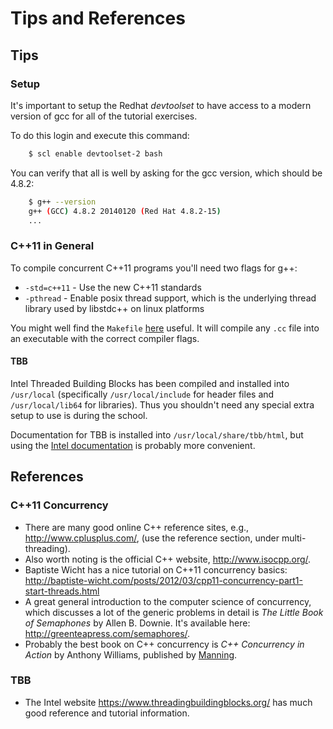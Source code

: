 Tips and References
===================

Tips
----

### Setup

It's important to setup the Redhat *devtoolset* to have access to a
modern version of gcc for all of the tutorial exercises.

To do this login and execute this command:

```bash
    $ scl enable devtoolset-2 bash
```

You can verify that all is well by asking for the gcc version, which
should be 4.8.2:

```bash
    $ g++ --version
    g++ (GCC) 4.8.2 20140120 (Red Hat 4.8.2-15)
	...
```

### C++11 in General

To compile concurrent C++11 programs you'll need two flags for g++:

* `-std=c++11` - Use the new C++11 standards
* `-pthread` - Enable posix thread support, which is the underlying
      thread library used by libstdc++ on linux platforms

You might well find the `Makefile`
[here](https://github.com/graeme-a-stewart/cpp-concurrency/blob/master/src/cpp11/Makefile)
useful. It will compile any `.cc` file into an executable with the correct
compiler flags.

#### TBB

Intel Threaded Building Blocks has been compiled and installed into
`/usr/local` (specifically `/usr/local/include` for header files and
`/usr/local/lib64` for libraries). Thus you shouldn't need any special
extra setup to use is during the school.

Documentation for TBB is installed into `/usr/local/share/tbb/html`,
but using the
[Intel documentation](https://www.threadingbuildingblocks.org/) is
probably more convenient.


References
----------

### C++11 Concurrency

* There are many good online C++ reference sites, e.g.,
  http://www.cplusplus.com/, (use the reference section, under
  multi-threading).
* Also worth noting is the official C++ website,
  http://www.isocpp.org/.
* Baptiste Wicht has a nice tutorial on C++11 concurrency basics:
  http://baptiste-wicht.com/posts/2012/03/cpp11-concurrency-part1-start-threads.html
* A great general introduction to the computer science of concurrency,
  which discusses a lot of the generic problems in detail is *The
  Little Book of Semaphones* by Allen B. Downie. It's available here:
  http://greenteapress.com/semaphores/.
* Probably the best book on C++ concurrency is *C++ Concurrency in
  Action* by Anthony Williams, published by [Manning](http://www.manning.com/williams/).



### TBB

* The Intel website https://www.threadingbuildingblocks.org/ has much
  good reference and tutorial information.


